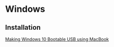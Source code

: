 # Windows

## Installation

[Making Windows 10 Bootable USB using MacBook](system/windows/windows-10-usb-using-mac.md)
